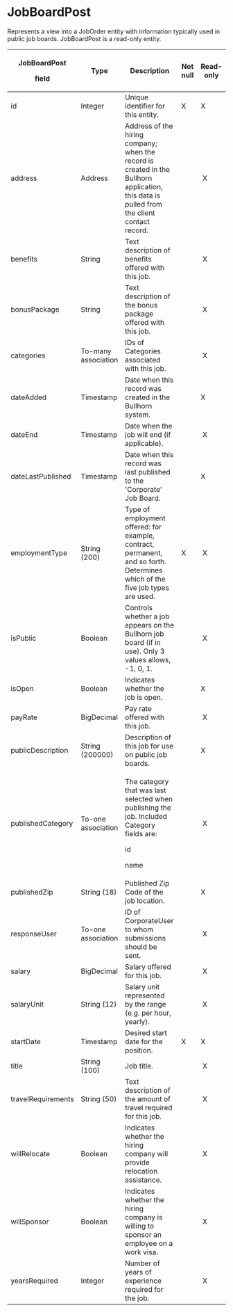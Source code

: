 # JobBoardPost

Represents a view into a JobOrder entity with information typically used in public job boards. JobBoardPost is a read-only entity.

<table>
<thead>
<tr class="header">
<th><p><strong>JobBoardPost</strong></p>
<p><strong>field</strong></p></th>
<th><strong>Type</strong></th>
<th><strong>Description</strong></th>
<th><strong>Not null</strong></th>
<th><strong>Read-only</strong></th>
</tr>
</thead>
<tbody>
<tr class="odd">
<td>id</td>
<td>Integer</td>
<td>Unique identifier for this entity.</td>
<td>X</td>
<td>X</td>
</tr>
<tr class="even">
<td>address</td>
<td>Address</td>
<td>Address of the hiring company; when the record is created in the Bullhorn application, this data is pulled from the client contact record.</td>
<td> </td>
<td> X</td>
</tr>
<tr class="odd">
<td>benefits</td>
<td>String</td>
<td>Text description of benefits offered with this job.</td>
<td> </td>
<td> X</td>
</tr>
<tr class="even">
<td>bonusPackage</td>
<td>String</td>
<td>Text description of the bonus package offered with this job.</td>
<td> </td>
<td> X</td>
</tr>
<tr class="odd">
<td>categories</td>
<td>To-many association</td>
<td>IDs of Categories associated with this job.</td>
<td> </td>
<td> X</td>
</tr>
<tr class="even">
<td>dateAdded</td>
<td>Timestamp</td>
<td>Date when this record was created in the Bullhorn system.</td>
<td> </td>
<td>X</td>
</tr>
<tr class="odd">
<td>dateEnd</td>
<td>Timestamp</td>
<td>Date when the job will end (if applicable).</td>
<td> </td>
<td> X</td>
</tr>
<tr class="even">
<td>dateLastPublished</td>
<td>Timestamp</td>
<td>Date when this record was last published to the 'Corporate' Job Board.</td>
<td> </td>
<td>X</td>
</tr>
<tr class="odd">
<td>employmentType</td>
<td>String (200)</td>
<td>Type of employment offered: for example, contract, permanent, and so forth. Determines which of the five job types are used.</td>
<td>X</td>
<td> X</td>
</tr>
<tr class="even">
<td>isPublic</td>
<td>Boolean</td>
<td>Controls whether a job appears on the Bullhorn job board (if in use). Only 3 values allows, -1, 0, 1.</td>
<td> </td>
<td> X</td>
</tr>
<tr class="odd">
<td>isOpen</td>
<td>Boolean</td>
<td>Indicates whether the job is open.</td>
<td> </td>
<td>X </td>
</tr>
<tr class="even">
<td>payRate</td>
<td>BigDecimal</td>
<td>Pay rate offered with this job.</td>
<td> </td>
<td> X</td>
</tr>
<tr class="odd">
<td>publicDescription</td>
<td>String (200000)</td>
<td>Description of this job for use on public job boards.</td>
<td></td>
<td>X </td>
</tr>
<tr class="even">
<td>publishedCategory</td>
<td>To-one association</td>
<td><p>The category that was last selected when publishing the job. Included Category fields are:</p>
<p>id</p>
<p>name</p></td>
<td> </td>
<td> X</td>
</tr>
<tr class="odd">
<td>publishedZip</td>
<td>String (18)</td>
<td>Published Zip Code of the job location.</td>
<td> </td>
<td>X </td>
</tr>
<tr class="even">
<td>responseUser</td>
<td>To-one association</td>
<td>ID of CorporateUser to whom submissions should be sent.</td>
<td> </td>
<td> X</td>
</tr>
<tr class="odd">
<td>salary</td>
<td>BigDecimal</td>
<td>Salary offered for this job.</td>
<td> </td>
<td> X</td>
</tr>
<tr class="even">
<td>salaryUnit</td>
<td>String (12)</td>
<td>Salary unit represented by the range (e.g. per hour, yearly).</td>
<td> </td>
<td> X</td>
</tr>
<tr class="odd">
<td>startDate</td>
<td>Timestamp</td>
<td>Desired start date for the position.</td>
<td>X</td>
<td>X</td>
</tr>
<tr class="even">
<td>title</td>
<td>String (100)</td>
<td>Job title.</td>
<td> </td>
<td> X</td>
</tr>
<tr class="odd">
<td>travelRequirements</td>
<td>String (50)</td>
<td>Text description of the amount of travel required for this job.</td>
<td> </td>
<td> X</td>
</tr>
<tr class="even">
<td>willRelocate</td>
<td>Boolean</td>
<td>Indicates whether the hiring company will provide relocation assistance.</td>
<td> </td>
<td> X</td>
</tr>
<tr class="odd">
<td>willSponsor</td>
<td>Boolean</td>
<td>Indicates whether the hiring company is willing to sponsor an employee on a work visa.</td>
<td> </td>
<td> X</td>
</tr>
<tr class="even">
<td>yearsRequired</td>
<td>Integer</td>
<td>Number of years of experience required for the job.</td>
<td> </td>
<td> X</td>
</tr>
</tbody>
</table>